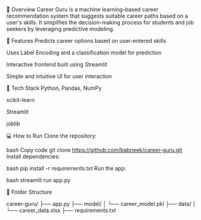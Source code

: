 📖 Overview
Career Guru is a machine learning–based career recommendation system that suggests suitable career paths based on a user's skills. It simplifies the decision-making process for students and job seekers by leveraging predictive modeling.

🚀 Features
Predicts career options based on user-entered skills

Uses Label Encoding and a classification model for prediction

Interactive frontend built using Streamlit

Simple and intuitive UI for user interaction

🧠 Tech Stack
Python, Pandas, NumPy

scikit-learn

Streamlit

joblib

💻 How to Run
Clone the repository:

bash
Copy code
git clone https://github.com/babneek/career-guru.git
Install dependencies:

bash
pip install -r requirements.txt
Run the app:

bash
streamlit run app.py

📁 Folder Structure

career-guru/
├── app.py
├── model/
│   └── career_model.pkl
├── data/
│   └── career_data.xlsx
├── requirements.txt
